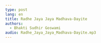 ```yaml
---
type: post
lang: en
title: Radhe Jaya Jaya Madhava-Dayite
authors: 
  - Bhakti Sudhir Goswami
audio: Radhe_Jaya_Jaya_Madhava-Dayite.mp3
---
```

